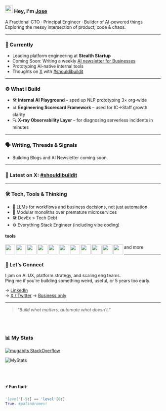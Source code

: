 
### <img src="https://media.giphy.com/media/hvRJCLFzcasrR4ia7z/giphy.gif" width="25px"> Hey, I'm [Jose](https://josemugaburu.com)
<!-- Animated hello -->
<!-- <img src="https://github.com/Anmol-Baranwal/Cool-GIFs-For-GitHub/assets/74038190/9be4d344-6782-461a-b5a6-32a07bf7b34e" width="64" alt="animated hello"> -->


A Fractional CTO · Principal Engineer · Builder of AI-powered things  
Exploring the messy intersection of product, code & chaos.

---

### 🧠 Currently
- Leading platform engineering at **Stealth Startup**
- Coming Soon: Writing a weekly [AI newsletter for Businesses]()
- Prototyping AI-native internal tools
- Thoughts on [X](https://x.com/josemugaburu1) with [#shouldibuildit](https://x.com/hashtag/shouldibuildit)

---

### ⚙️ What I Build

- 🛠️ **Internal AI Playground** – sped up NLP prototyping 3× org-wide  
- 📊 **Engineering Scorecard Framework** – used for IC→Staff growth clarity  
- 🔍 **X-ray Observability Layer** – for diagnosing serverless incidents in minutes

---

### 🗣️ Writing, Threads & Signals

- Building Blogs and AI Newsletter coming soon.
<!--
✍️ [LLMs Aren’t Just a Backend Tool](INSERT YOUR BLOG POST LINK)
🧵 [How I design AI-native features that scale](https://x.com/josemugaburu1/status/1234567890)
📬 [Subscribe to my AI dev newsletter](INSERT YOUR NEWSLETTER LINK)
-->
---

### 🧵 Latest on X: [#shouldibuildit](https://x.com/hashtag/shouldibuildit)

<!--START:twit-feed-->
<!-- Latest X posts with #shouldibuildit inserted by GitHub Action -->
<!--END:twit-feed-->

---

### 🛠️ Tech, Tools & Thinking

- 💬 LLMs for workflows and business decisions, not just automation
- 🧩 Modular monoliths over premature microservices
- 🛠️ DevEx > Tech Debt
- ⚙️ Everything Stack Engineer (including vibe coding)

#### tools 
<!-- programming languages -->
<a href="https://nodejs.org" target="_blank"><img align="left" height="32" width="32" src="https://cdn.simpleicons.org/nodedotjs/000/fff?viewbox=auto" /></a> 
<a href="https://www.typescriptlang.org/" target="_blank"><img align="left" height="32" width="32" src="https://cdn.simpleicons.org/typescript/000/fff?viewbox=auto" /></a> 
<a href="https://python.org" target="_blank"><img align="left" height="32" width="32" src="https://cdn.simpleicons.org/python/000/fff?viewbox=auto" /></a>

<!-- llm tools -->
<a href="https://n8n.io/" target="_blank"><img align="left" height="32" width="32" src="https://cdn.simpleicons.org/n8n/000/fff?viewbox=auto" /></a> 
<a href="https://www.langchain.com/" target="_blank"><img align="left" height="32" width="32" src="https://cdn.simpleicons.org/langchain/000/fff?viewbox=auto" /></a> 
<a href="https://openai.com/" target="_blank"><img align="left" height="32" width="32" src="https://cdn.simpleicons.org/openai/000/fff?viewbox=auto" /></a> 
<a href="https://claude.ai/" target="_blank"><img align="left" height="32" width="32" src="https://cdn.simpleicons.org/claude/000/fff?viewbox=auto" /></a>
<!-- frameworks -->
<a href="https://www.serverless.com" target="_blank"><img align="left" height="32" width="32" src="https://cdn.simpleicons.org/serverless/000/fff?viewbox=auto" /></a> 
<a href="https://fastapi.tiangolo.com" target="_blank"><img align="left" height="32" width="32" src="https://cdn.simpleicons.org/fastapi/000/fff?viewbox=auto" /></a> 
<a href="https://dotnet.microsoft.com/en-us/" target="_blank"><img align="left" height="32" width="32" src="https://cdn.simpleicons.org/dotnet/000/fff?viewbox=auto" /></a>

<!-- frontend & mobile -->
<a href="https://react.dev" target="_blank"><img align="left" height="32" width="32" src="https://cdn.simpleicons.org/react/000/fff?viewbox=auto" /></a> 

and more

---

### 🤝 Let’s Connect

I jam on AI UX, platform strategy, and scaling eng teams.  
Ping me if you're building something weird, useful, or 5 years too early.

→ [LinkedIn](https://linkedin.com/in/josemugaburu)  
→ [X / Twitter](https://x.com/josemugaburu1)
→ [Business only](mailto:dev@mugabits.com)
<!-- → [Newsletter](INSERT YOUR NEWSLETTER LINK)  -->

---

> _"Build what matters, automate what doesn’t."_  


<br />
<br />


### 📊 **My Stats**


[![mugabits StackOverflow](https://stackoverflow-badge.onrender.com/api/StackOverflowBadge/3875230)](https://stackoverflow.com/users/3875230/mugabits)

![MyStats](https://github-readme-stats.vercel.app/api?username=mugabits&show_icons=true&count_private=true&hide=issues&theme=transparent)

<br />
<br />


#### ⚡ Fun fact:

<div>

```python
'level'[-5:] == 'level'[0:]
True. #palindromes!
```
</div>

